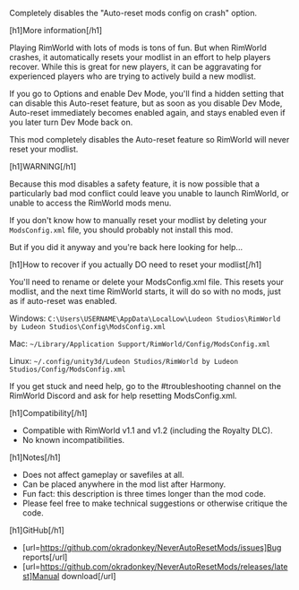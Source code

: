 Completely disables the "Auto-reset mods config on crash" option.

[h1]More information[/h1]

Playing RimWorld with lots of mods is tons of fun.  But when RimWorld crashes, it automatically resets your modlist in an effort to help players recover. While this is great for new players, it can be aggravating for experienced players who are trying to actively build a new modlist.

If you go to Options and enable Dev Mode, you'll find a hidden setting that can disable this Auto-reset feature, but as soon as you disable Dev Mode, Auto-reset immediately becomes enabled again, and stays enabled even if you later turn Dev Mode back on.

This mod completely disables the Auto-reset feature so RimWorld will never reset your modlist.

[h1]WARNING[/h1]

Because this mod disables a safety feature, it is now possible that a particularly bad mod conflict could leave you unable to launch RimWorld, or unable to access the RimWorld mods menu.

If you don't know how to manually reset your modlist by deleting your `ModsConfig.xml` file, you should probably not install this mod.

But if you did it anyway and you're back here looking for help...

[h1]How to recover if you actually DO need to reset your modlist[/h1]

You'll need to rename or delete your ModsConfig.xml file.  This resets your modlist, and the next time RimWorld starts, it will do so with no mods, just as if auto-reset was enabled.

Windows:
`C:\Users\USERNAME\AppData\LocalLow\Ludeon Studios\RimWorld by Ludeon Studios\Config\ModsConfig.xml`

Mac:
`~/Library/Application Support/RimWorld/Config/ModsConfig.xml`

Linux:
`~/.config/unity3d/Ludeon Studios/RimWorld by Ludeon Studios/Config/ModsConfig.xml`

If you get stuck and need help, go to the #troubleshooting channel on the RimWorld Discord and ask for help resetting ModsConfig.xml.

[h1]Compatibility[/h1]
- Compatible with RimWorld v1.1 and v1.2 (including the Royalty DLC).
- No known incompatibilities.

[h1]Notes[/h1]
- Does not affect gameplay or savefiles at all.
- Can be placed anywhere in the mod list after Harmony.
- Fun fact: this description is three times longer than the mod code.
- Please feel free to make technical suggestions or otherwise critique the code.

[h1]GitHub[/h1]
- [url=https://github.com/okradonkey/NeverAutoResetMods/issues]Bug reports[/url]
- [url=https://github.com/okradonkey/NeverAutoResetMods/releases/latest]Manual download[/url]
